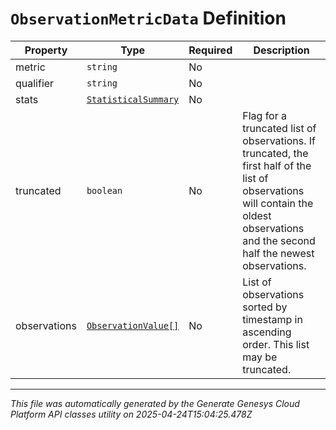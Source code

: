 # `ObservationMetricData` Definition

| Property | Type | Required | Description |
|----------|------|----------|-------------|
| metric | `string` | No |  |
| qualifier | `string` | No |  |
| stats | [`StatisticalSummary`](statisticalsummary-definition.md) | No |  |
| truncated | `boolean` | No | Flag for a truncated list of observations. If truncated, the first half of the list of observations will contain the oldest observations and the second half the newest observations. |
| observations | [`ObservationValue[]`](observationvalue-definition.md) | No | List of observations sorted by timestamp in ascending order. This list may be truncated. |

---

*This file was automatically generated by the Generate Genesys Cloud Platform API classes utility on 2025-04-24T15:04:25.478Z*